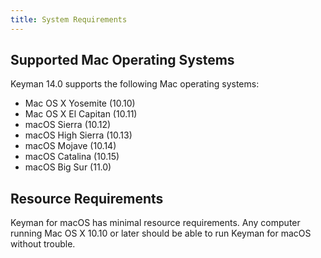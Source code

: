 ```yaml
---
title: System Requirements
---
```


## Supported Mac Operating Systems

Keyman 14.0 supports the following Mac operating systems:

* Mac OS X Yosemite (10.10)
* Mac OS X El Capitan (10.11)
* macOS Sierra (10.12)
* macOS High Sierra (10.13)
* macOS Mojave (10.14)
* macOS Catalina (10.15)
* macOS Big Sur (11.0)

## Resource Requirements

Keyman for macOS has minimal resource requirements. Any computer running
Mac OS X 10.10 or later should be able to run Keyman for macOS without trouble.
